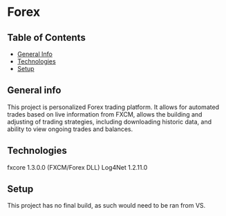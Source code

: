 # Forex

## Table of Contents
* [General Info](#general-info)
* [Technologies](#technologies)
* [Setup](#setup)


## General info
This project is personalized Forex trading platform. 
It allows for automated trades based on live information from FXCM, allows the building and adjusting of trading strategies,
including downloading historic data, and ability to view ongoing trades and balances.
	
## Technologies
fxcore 1.3.0.0 (FXCM/Forex DLL)
Log4Net 1.2.11.0 
	
## Setup
This project has no final build, as such would need to be ran from VS.
